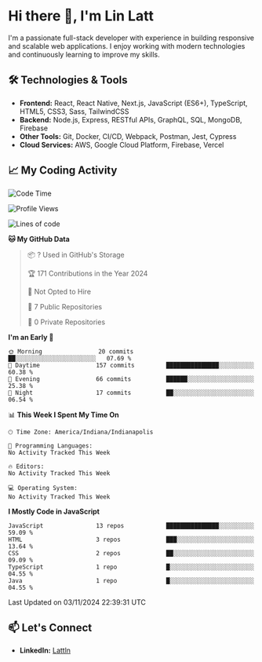 # Hi there 👋, I'm Lin Latt

I'm a passionate full-stack developer with experience in building responsive and scalable web applications. I enjoy working with modern technologies and continuously learning to improve my skills.

## 🛠 Technologies & Tools

- **Frontend:** React, React Native, Next.js, JavaScript (ES6+), TypeScript, HTML5, CSS3, Sass, TailwindCSS
- **Backend:** Node.js, Express, RESTful APIs, GraphQL, SQL, MongoDB, Firebase
- **Other Tools:** Git, Docker, CI/CD, Webpack, Postman, Jest, Cypress
- **Cloud Services:** AWS, Google Cloud Platform, Firebase, Vercel

## 📈 My Coding Activity

<!--START_SECTION:waka-->
![Code Time](http://img.shields.io/badge/Code%20Time-0%20secs-blue)

![Profile Views](http://img.shields.io/badge/Profile%20Views-0-blue)

![Lines of code](https://img.shields.io/badge/From%20Hello%20World%20I%27ve%20Written-166.6%20thousand%20lines%20of%20code-blue)

**🐱 My GitHub Data** 

> 📦 ? Used in GitHub's Storage 
 > 
> 🏆 171 Contributions in the Year 2024
 > 
> 🚫 Not Opted to Hire
 > 
> 📜 7 Public Repositories 
 > 
> 🔑 0 Private Repositories 
 > 
**I'm an Early 🐤** 

```text
🌞 Morning                20 commits          ██░░░░░░░░░░░░░░░░░░░░░░░   07.69 % 
🌆 Daytime                157 commits         ███████████████░░░░░░░░░░   60.38 % 
🌃 Evening                66 commits          ██████░░░░░░░░░░░░░░░░░░░   25.38 % 
🌙 Night                  17 commits          ██░░░░░░░░░░░░░░░░░░░░░░░   06.54 % 
```


📊 **This Week I Spent My Time On** 

```text
🕑︎ Time Zone: America/Indiana/Indianapolis

💬 Programming Languages: 
No Activity Tracked This Week

🔥 Editors: 
No Activity Tracked This Week

💻 Operating System: 
No Activity Tracked This Week
```

**I Mostly Code in JavaScript** 

```text
JavaScript               13 repos            ███████████████░░░░░░░░░░   59.09 % 
HTML                     3 repos             ███░░░░░░░░░░░░░░░░░░░░░░   13.64 % 
CSS                      2 repos             ██░░░░░░░░░░░░░░░░░░░░░░░   09.09 % 
TypeScript               1 repo              █░░░░░░░░░░░░░░░░░░░░░░░░   04.55 % 
Java                     1 repo              █░░░░░░░░░░░░░░░░░░░░░░░░   04.55 % 
```




 Last Updated on 03/11/2024 22:39:31 UTC
<!--END_SECTION:waka-->

## 📫 Let's Connect

- **LinkedIn:** [Lattln](https://linkedin.com/in/lin-latt)
<!-- - **Portfolio:** [Your Portfolio](https://yourportfolio.com) -->
